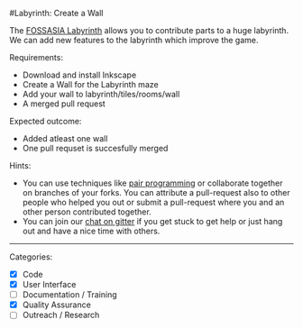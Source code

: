 #Labyrinth: Create a Wall

The [FOSSASIA Labyrinth](https://github.com/fossasia/labyrinth/) allows you to contribute parts to a huge labyrinth.
We can add new features to the labyrinth which improve the game.

Requirements:
- Download and install Inkscape 
- Create a Wall for the Labyrinth maze 
- Add your wall to labyrinth/tiles/rooms/wall
- A merged pull request

Expected outcome:
- Added atleast one wall
- One pull requset is succesfully merged

Hints:
- You can use techniques like [pair programming](https://www.youtube.com/watch?v=vgkahOzFH2Q) or collaborate together on branches of your forks. You can attribute a pull-request also to other people who helped you out or submit a pull-request where you and an other person contributed together.
- You can join our [chat on gitter](https://gitter.im/fossasia/labyrinth) if you get stuck to get help or just hang out and have a nice time with others.

---

Categories:
- [X] Code
- [X] User Interface
- [ ] Documentation / Training
- [X] Quality Assurance
- [ ] Outreach / Research
